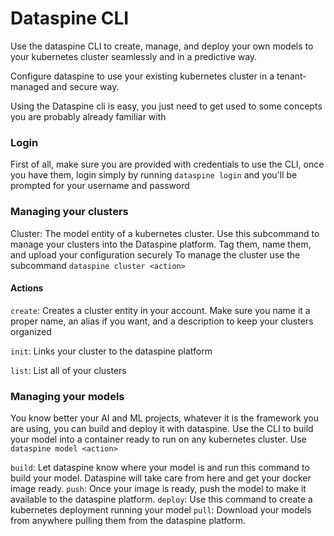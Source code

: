 # Dataspine CLI

Use the dataspine CLI to create, manage, and deploy your own models to your kubernetes cluster seamlessly and in a predictive way.

Configure dataspine to use your existing kubernetes cluster in a tenant-managed and secure way. 

Using the Dataspine cli is easy, you just need to get used to some concepts you are probably already familiar with

### Login
First of all, make sure you are provided with credentials to use the CLI, once you have them, login simply by running `dataspine login` and you'll be prompted for your username and password


### Managing your clusters
Cluster: The model entity of a kubernetes cluster. Use this subcommand to manage your clusters into the Dataspine platform. Tag them, name them, and upload your configuration securely
To manage the cluster use the subcommand `dataspine cluster <action>`

#### Actions
`create`: Creates a cluster entity in your account. Make sure you name it a proper name, an alias if you want, and a description to keep your clusters organized

`init`: Links your cluster to the dataspine platform 

`list`: List all of your clusters

### Managing your models

You know better your AI and ML projects, whatever it is the framework you are using, you can build and deploy it with dataspine. 
Use the CLI to build your model into a container ready to run on any kubernetes cluster. Use `dataspine model <action>`

`build`: Let dataspine know where your model is and run this command to build your model. Dataspine will take care from here and get your docker image ready.
`push`: Once your image is ready, push the model to make it available to the dataspine platform. 
`deploy`: Use this command to create a kubernetes deployment running your model
`pull`: Download your models from anywhere pulling them from the dataspine platform. 